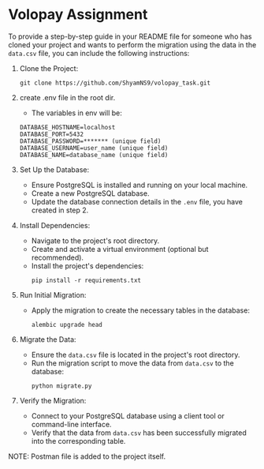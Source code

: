 # Volopay Assignment

To provide a step-by-step guide in your README file for someone who has cloned your project and wants to perform the migration using the data in the `data.csv` file, you can include the following instructions:

1. Clone the Project:
   ```
   git clone https://github.com/ShyamNS9/volopay_task.git
   ```

2. create .env file in the root dir.
   
   - The variables in env will be:
   ```
   DATABASE_HOSTNAME=localhost
   DATABASE_PORT=5432
   DATABASE_PASSWORD=******* (unique field)
   DATABASE_USERNAME=user_name (unique field)
   DATABASE_NAME=database_name (unique field)
   ```

3. Set Up the Database:
   - Ensure PostgreSQL is installed and running on your local machine.
   - Create a new PostgreSQL database.
   - Update the database connection details in the `.env` file, you have created in step 2.

4. Install Dependencies:
   - Navigate to the project's root directory.
   - Create and activate a virtual environment (optional but recommended).
   - Install the project's dependencies:
     ```
     pip install -r requirements.txt
     ```

5. Run Initial Migration:
   - Apply the migration to create the necessary tables in the database:
     ```
     alembic upgrade head
     ```

6. Migrate the Data:
   - Ensure the `data.csv` file is located in the project's root directory.
   - Run the migration script to move the data from `data.csv` to the database:
     ```
     python migrate.py
     ```

7. Verify the Migration:
   - Connect to your PostgreSQL database using a client tool or command-line interface.
   - Verify that the data from `data.csv` has been successfully migrated into the corresponding table.


  NOTE: Postman file is added to the project itself.